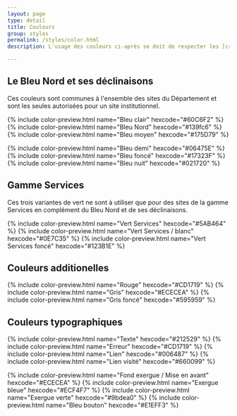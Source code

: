 ```yaml
---
layout: page
type: detail
title: Couleurs
group: styles
permalink: /styles/color.html
description: L'usage des couleurs ci-après se doit de respecter les [critères 3.3 du RGAA 4](https://www.numerique.gouv.fr/publications/rgaa-accessibilite/methode-rgaa/criteres/#topic3) et que la [Bonne pratique Opquast 177](https://checklists.opquast.com/fr/assurance-qualite-web/les-contenus-sont-presentes-avec-un-contraste-suffisant-par-rapport-a-leur-arriere-plan) qui font état du **niveau de contraste attendu** des couleurs d’avant plan et d’arrière plan des textes et pictogrammes porteurs d’information. Pour être sûr de respecter cette conformité, consultez la page "associations des couleurs".

---
```


## Le Bleu Nord et ses déclinaisons

Ces couleurs sont communes à l'ensemble des sites du Département et sont les seules autorisées pour un site institutionnel.

<div class="color-container">

{% include color-preview.html name="Bleu clair" hexcode="#60C6F2" %}
{% include color-preview.html name="Bleu Nord" hexcode="#139fc6" %}
{% include color-preview.html name="Bleu moyen" hexcode="#175D79" %}
  
  
{% include color-preview.html name="Bleu demi" hexcode="#06475E" %}
{% include color-preview.html name="Bleu foncé" hexcode="#17323F" %}
{% include color-preview.html name="Bleu nuit" hexcode="#021720" %}

</div>

## Gamme Services

Ces trois variantes de vert ne sont à utiliser que pour des sites de la gamme Services en complément du Bleu Nord et de ses déclinaisons.

{% include color-preview.html name="Vert Services" hexcode="#5AB464" %}
{% include color-preview.html name="Vert Services / blanc" hexcode="#0E7C35" %}
{% include color-preview.html name="Vert Services foncé" hexcode="#123B1E" %}


## Couleurs additionelles

{% include color-preview.html name="Rouge" hexcode="#CD1719" %}
{% include color-preview.html name="Gris" hexcode="#ECECEA" %}
{% include color-preview.html name="Gris foncé" hexcode="#595959" %}


## Couleurs typographiques

{% include color-preview.html name="Texte" hexcode="#212529" %}
{% include color-preview.html name="Erreur" hexcode="#CD1719" %}
{% include color-preview.html name="Lien" hexcode="#006487" %}
{% include color-preview.html name="Lien visité" hexcode="#660099" %}


{% include color-preview.html name="Fond exergue / Mise en avant" hexcode="#ECECEA" %}
{% include color-preview.html name="Exergue bleue" hexcode="#ECF4F7" %}
{% include color-preview.html name="Exergue verte" hexcode="#9bdea0" %}
{% include color-preview.html name="Bleu bouton" hexcode="#E1EFF3" %}
